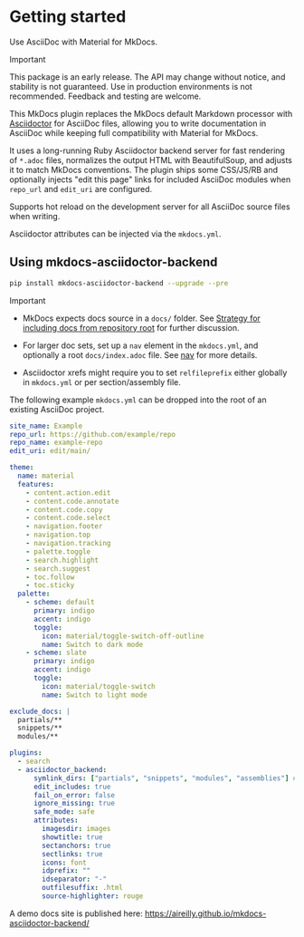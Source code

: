 # Getting started

Use AsciiDoc with Material for MkDocs.

> [!IMPORTANT]
> This package is an early release. The API may change without notice, and stability is not guaranteed. Use in production environments is not recommended. Feedback and testing are welcome.

This MkDocs plugin replaces the MkDocs default Markdown processor with [Asciidoctor](https://asciidoctor.org/) for AsciiDoc files, allowing you to write documentation in AsciiDoc while keeping full compatibility with Material for MkDocs.

It uses a long-running Ruby Asciidoctor backend server for fast rendering of `*.adoc` files, normalizes the output HTML with BeautifulSoup, and adjusts it to match MkDocs conventions.
The plugin ships some CSS/JS/RB and optionally injects "edit this page" links for included AsciiDoc modules when `repo_url` and `edit_uri` are configured.

Supports hot reload on the development server for all AsciiDoc source files when writing.

Asciidoctor attributes can be injected via the `mkdocs.yml`.

## Using mkdocs-asciidoctor-backend

```bash
pip install mkdocs-asciidoctor-backend --upgrade --pre
```

> [!IMPORTANT]
>
> - MkDocs expects docs source in a `docs/` folder. See [Strategy for including docs from repository root](https://github.com/mkdocs/mkdocs/discussions/3062) for further discussion.
> 
> - For larger doc sets, set up a `nav` element in the `mkdocs.yml`, and optionally a root `docs/index.adoc` file. See [nav](https://www.mkdocs.org/user-guide/configuration/#nav) for more details.
> 
> - Asciidoctor xrefs might require you to set `relfileprefix` either globally in `mkdocs.yml` or per section/assembly file.

The following example `mkdocs.yml` can be dropped into the root of an existing AsciiDoc project. 

```yaml
site_name: Example
repo_url: https://github.com/example/repo
repo_name: example-repo
edit_uri: edit/main/

theme:
  name: material
  features:
    - content.action.edit
    - content.code.annotate
    - content.code.copy
    - content.code.select
    - navigation.footer
    - navigation.top
    - navigation.tracking
    - palette.toggle
    - search.highlight
    - search.suggest
    - toc.follow
    - toc.sticky
  palette:
    - scheme: default
      primary: indigo
      accent: indigo
      toggle:
        icon: material/toggle-switch-off-outline
        name: Switch to dark mode
    - scheme: slate
      primary: indigo
      accent: indigo
      toggle:
        icon: material/toggle-switch
        name: Switch to light mode

exclude_docs: |
  partials/**
  snippets/**
  modules/**

plugins:
  - search
  - asciidoctor_backend:
      symlink_dirs: ["partials", "snippets", "modules", "assemblies"] #configure project symlink folders to ignore
      edit_includes: true
      fail_on_error: false
      ignore_missing: true
      safe_mode: safe
      attributes:
        imagesdir: images
        showtitle: true
        sectanchors: true
        sectlinks: true
        icons: font
        idprefix: ""
        idseparator: "-"
        outfilesuffix: .html
        source-highlighter: rouge
```

A demo docs site is published here: https://aireilly.github.io/mkdocs-asciidoctor-backend/
